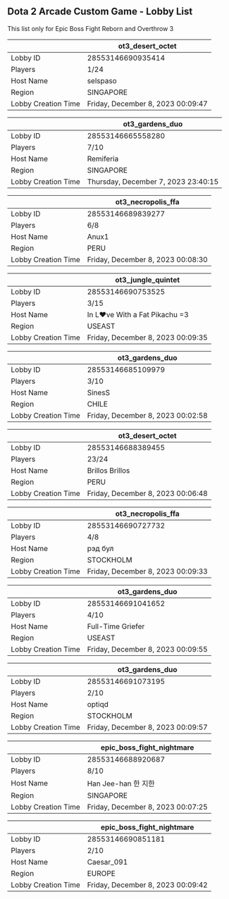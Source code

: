 ## Dota 2 Arcade Custom Game - Lobby List

This list only for Epic Boss Fight Reborn and Overthrow 3

|  | ot3_desert_octet |
| ------ | ------ |
| Lobby ID | 28553146690935414 |
| Players | 1/24 |
| Host Name | selspaso |
| Region | SINGAPORE |
| Lobby Creation Time | Friday, December 8, 2023 00:09:47 |


|  | ot3_gardens_duo |
| ------ | ------ |
| Lobby ID | 28553146665558280 |
| Players | 7/10 |
| Host Name | Remiferia |
| Region | SINGAPORE |
| Lobby Creation Time | Thursday, December 7, 2023 23:40:15 |


|  | ot3_necropolis_ffa |
| ------ | ------ |
| Lobby ID | 28553146689839277 |
| Players | 6/8 |
| Host Name | Anux1 |
| Region | PERU |
| Lobby Creation Time | Friday, December 8, 2023 00:08:30 |


|  | ot3_jungle_quintet |
| ------ | ------ |
| Lobby ID | 28553146690753525 |
| Players | 3/15 |
| Host Name | In L♥ve With a Fat Pikachu =3 |
| Region | USEAST |
| Lobby Creation Time | Friday, December 8, 2023 00:09:35 |


|  | ot3_gardens_duo |
| ------ | ------ |
| Lobby ID | 28553146685109979 |
| Players | 3/10 |
| Host Name | SinesS |
| Region | CHILE |
| Lobby Creation Time | Friday, December 8, 2023 00:02:58 |


|  | ot3_desert_octet |
| ------ | ------ |
| Lobby ID | 28553146688389455 |
| Players | 23/24 |
| Host Name | Brillos Brillos |
| Region | PERU |
| Lobby Creation Time | Friday, December 8, 2023 00:06:48 |


|  | ot3_necropolis_ffa |
| ------ | ------ |
| Lobby ID | 28553146690727732 |
| Players | 4/8 |
| Host Name | рэд бул |
| Region | STOCKHOLM |
| Lobby Creation Time | Friday, December 8, 2023 00:09:33 |


|  | ot3_gardens_duo |
| ------ | ------ |
| Lobby ID | 28553146691041652 |
| Players | 4/10 |
| Host Name | Full-Time Griefer |
| Region | USEAST |
| Lobby Creation Time | Friday, December 8, 2023 00:09:55 |


|  | ot3_gardens_duo |
| ------ | ------ |
| Lobby ID | 28553146691073195 |
| Players | 2/10 |
| Host Name | optiqd |
| Region | STOCKHOLM |
| Lobby Creation Time | Friday, December 8, 2023 00:09:57 |


|  | epic_boss_fight_nightmare |
| ------ | ------ |
| Lobby ID | 28553146688920687 |
| Players | 8/10 |
| Host Name | Han Jee-han  한 지한 |
| Region | SINGAPORE |
| Lobby Creation Time | Friday, December 8, 2023 00:07:25 |


|  | epic_boss_fight_nightmare |
| ------ | ------ |
| Lobby ID | 28553146690851181 |
| Players | 2/10 |
| Host Name | Caesar_091 |
| Region | EUROPE |
| Lobby Creation Time | Friday, December 8, 2023 00:09:42 |


